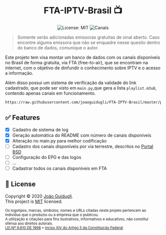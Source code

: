 <h1 align="center">FTA-IPTV-Brasil 📺</h1>
<p align="center">
<img alt="License: MIT" src="https://img.shields.io/badge/license-MIT-yellow.svg" target="_blank" />
<img alt="Canais" src="https://img.shields.io/badge/Canais-24-success" target="_blank" />
</p>

> Somente serão adicionadas emissoras gratuitas de sinal aberto. Caso encontre alguma emissora que não se enquadre nesse quesito dentro do banco de dados, comunique o autor.

Este projeto tem visa montar um banco de dados com os canais disponíveis no Brasil de forma gratuita, via FTA (free-to-air), que se encontram na internet, com o objetivo de dinfundir o conhecimento sobre IPTV e o acesso a informação.

Além disso possui um sistema de verificação da validade do link cadastrado, que pode ser visto em `main.py`,que gera a lista `playlist.m3u8`, contendo apenas canais em funcionamento.

```sh
https://raw.githubusercontent.com/joaoguidugli/FTA-IPTV-Brasil/master/playlist.m3u8
```

## ✅ Features

- [x] Cadastro de sistema de log
- [x] Geração automática do README com número de canais disponíveis
- [x] Alteração no main.py para melhor codificação
- [ ] Cadastro dos canais disponíveis por via terrestre, descritos no [Portal BSD](https://www.portalbsd.com.br/)
- [ ] Configuração do EPG e das logos
- [ ] ...
- [ ] Cadastrar todos os canais disponíveis em FTA

## 📝 License

Copyright © 2020 [João Guidugli](https://github.com/joaoguidugli).<br/>
This project is [MIT](https://github.com/joaoguidugli/FTA-IPTV-Brasil/blob/master/LICENSE) licensed.<br/>

<sub>Os logotipos, marcas, símbolos, nomes e URLs citadas neste projeto pertencem ao indivíduo que o produziu ou a empresa que o publicou.</sub><br/>
<sub>A utilização e citações para fins ilustrativos, informativos e educativos, não constitui ofensa aos direitos autorais.</sub><br/>
<sub>[LEI Nº 9.610 DE 1998](http://www.planalto.gov.br/ccivil_03/Leis/L9610.htm) • [Inciso XIV do Artigo 5 da Constituição Federal](https://presrepublica.jusbrasil.com.br/legislacao/91972/constituicao-da-republica-federativa-do-brasil-1988#art-5--inc-XIV)</sub>

